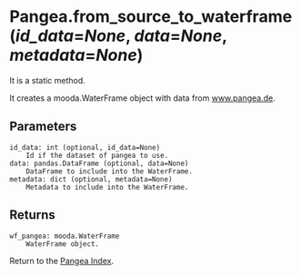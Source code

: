 # Pangea.from_source_to_waterframe(*id_data*=*None*, *data*=*None*, *metadata*=*None*)

It is a static method.

It creates a mooda.WaterFrame object with data from www.pangea.de.

## Parameters

    id_data: int (optional, id_data=None)
        Id if the dataset of pangea to use.
    data: pandas.DataFrame (optional, data=None)
        DataFrame to include into the WaterFrame.
    metadata: dict (optional, metadata=None)
        Metadata to include into the WaterFrame.

## Returns

    wf_pangea: mooda.WaterFrame
        WaterFrame object.

Return to the [Pangea Index](index_pangea.md).
